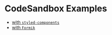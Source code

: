 # CodeSandbox Examples

- [with `styled-components`](https://codesandbox.io/s/github/strvcom/react-sliders/tree/master/examples/with-styled-components)
- [with `Formik`](https://codesandbox.io/s/github/strvcom/react-sliders/tree/master/examples/with-formik)
